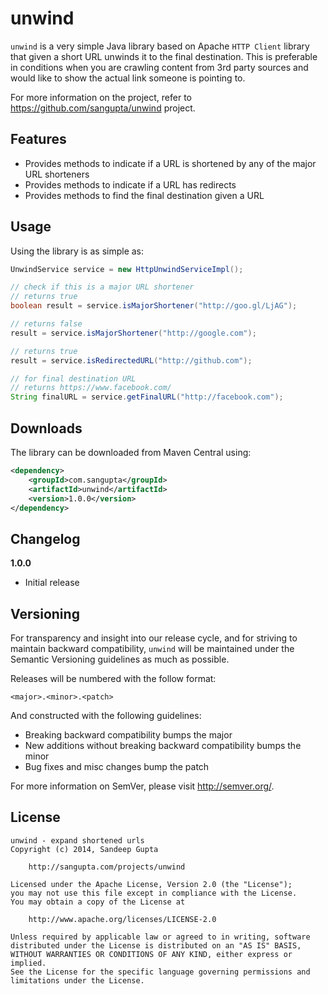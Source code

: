 unwind
======

`unwind` is a very simple Java library based on Apache `HTTP Client` library that given a short URL unwinds it
to the final destination. This is preferable in conditions when you are crawling content from 3rd party sources
and would like to show the actual link someone is pointing to.

For more information on the project, refer to https://github.com/sangupta/unwind project.

Features
--------

* Provides methods to indicate if a URL is shortened by any of the major URL shorteners
* Provides methods to indicate if a URL has redirects
* Provides methods to find the final destination given a URL

Usage
-----

Using the library is as simple as:

```java
UnwindService service = new HttpUnwindServiceImpl();

// check if this is a major URL shortener
// returns true
boolean result = service.isMajorShortener("http://goo.gl/LjAG");

// returns false
result = service.isMajorShortener("http://google.com");

// returns true
result = service.isRedirectedURL("http://github.com");

// for final destination URL
// returns https://www.facebook.com/
String finalURL = service.getFinalURL("http://facebook.com");
```

Downloads
---------

The library can be downloaded from Maven Central using:

```xml
<dependency>
    <groupId>com.sangupta</groupId>
    <artifactId>unwind</artifactId>
    <version>1.0.0</version>
</dependency>
```

Changelog
---------

**1.0.0**

* Initial release

Versioning
----------

For transparency and insight into our release cycle, and for striving to maintain backward compatibility, 
`unwind` will be maintained under the Semantic Versioning guidelines as much as possible.

Releases will be numbered with the follow format:

	<major>.<minor>.<patch>

And constructed with the following guidelines:

* Breaking backward compatibility bumps the major
* New additions without breaking backward compatibility bumps the minor
* Bug fixes and misc changes bump the patch

For more information on SemVer, please visit http://semver.org/.

License
-------
	
```
unwind - expand shortened urls
Copyright (c) 2014, Sandeep Gupta

	http://sangupta.com/projects/unwind

Licensed under the Apache License, Version 2.0 (the "License");
you may not use this file except in compliance with the License.
You may obtain a copy of the License at

	http://www.apache.org/licenses/LICENSE-2.0

Unless required by applicable law or agreed to in writing, software
distributed under the License is distributed on an "AS IS" BASIS,
WITHOUT WARRANTIES OR CONDITIONS OF ANY KIND, either express or implied.
See the License for the specific language governing permissions and
limitations under the License.
```
